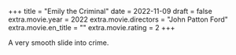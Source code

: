 +++
title = "Emily the Criminal"
date = 2022-11-09
draft = false
extra.movie.year = 2022
extra.movie.directors = "John Patton Ford"
extra.movie.en_title = ""
extra.movie.rating = 2
+++

A very smooth slide into crime.<!-- more -->
